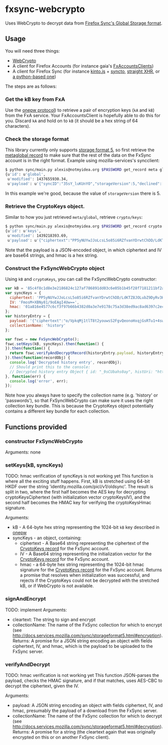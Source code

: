 # fxsync-webcrypto
Uses WebCrypto to decrypt data from [Firefox Sync's Global Storage format](http://docs.services.mozilla.com/sync/storageformat5.html).

## Usage
You will need three things:

* [WebCrypto](http://www.w3.org/TR/WebCryptoAPI/)
* A client for Firefox Accounts (for instance gaia's [FxAccountsClients](https://github.com/mozilla-b2g/gaia/blob/master/apps/system/js/fx_accounts_manager.js))
* A client for Firefox Sync (for instance [kinto.js]() + [syncto](), [straight XHR](http://mxr.mozilla.org/mozilla-central/source/services/sync/tests/unit/test_httpd_sync_server.js), or [a python-based one](https://github.com/mozilla-services/syncclient))

The steps are as follows:

### Get the kB key from FxA

Use the [onepw protocol](https://github.com/mozilla/fxa-auth-server/wiki/onepw-protocol)) to retrieve a pair of encryption keys (`kA` and `kB`) from the FxA service. Your FxAccountsClient is hopefully able to do this for you. Discard `kA` and hold on to `kB` (it should be a hex string of 64 characters).

### Check the storage format

This library currently only supports [storage format 5](http://docs.services.mozilla.com/sync/storageformat5.html), so first retrieve the [metaglobal record](http://docs.services.mozilla.com/sync/storageformat5.html#metaglobal-record) to make sure that the rest of the data on the FxSync account is in the right format. Example using mozilla-services's syncclient:

```bash
$ python sync/main.py alexis@notmyidea.org $PASSWORD get_record meta global
{u'id': u'global',
 u'modified': 1437655930.34,
 u'payload': u'{"syncID":"35sY_luKUnYO","storageVersion":5,"declined":["prefs","bookmarks","addons"],"engines":{"clients":{"version":1,"syncID":"VWMk-0KZ8aKh"},"tabs":{"version":1,"syncID":"eGExUapwMq0O"},"forms":{"version":1,"syncID":"Tgd0wt_q7nQO"},"history":{"version":1,"syncID":"vAIUDLBox_g4"},"passwords":{"version":1,"syncID":"vNno7ecPn7P2"}}}'}
````

In this example we're good, because the value of `storageVersion` there is 5.

### Retrieve the CryptoKeys object.

Similar to how you just retrieved `meta/global`, retrieve `crypto/keys`:

```bash
$ python sync/main.py alexis@notmyidea.org $PASSWORD get_record crypto keys
{u'id': u'keys',
 u'modified': 1439218393.69,
 u'payload': u'{"ciphertext":"PP5yNUYwJJoLcsL5o85i6RZfvanYDrwtChDD/LdKTZ8JOLubZ9DyRv3HMetSkbhL3HLvVm/FJ1Z4F2Z6IKQCxAc5dNnLsBIUUxhOHLbT0x9/jfnqZ8fLtlbkogI3ZlNvbc8iUF1aX+boe0Pv43vM0VvzxrnJDYzZ2a6jm9nbzUn0ldV9sv6vuvGHE6dANnRkZ3wA/q0q8UvjdwpzXBixAw==","IV":"FmosM+XBNy81/9oEAgI4Uw==","hmac":"01a816e4577c6cf3f97b66b4382d0a3e7e9178c75a3d38ed9ac8ad6397c2ecce"}'}
````

Note that the payload is a JSON-encoded object, in which ciphertext and IV are base64 strings, and hmac is a hex string.

### Construct the FxSyncWebCrypto object

Using `kB` and `cryptoKeys`, you can call the FxSyncWebCrypto constructor:

````js
var kB = '85c4f8c1d8e3e2186824c127af786891dd03c6e05b1b45f28f7181211bf2affb';
var syncKeys = {
  ciphertext: 'PP5yNUYwJJoLcsL5o85i6RZfvanYDrwtChDD/LdKTZ8JOLubZ9DyRv3HMetSkbhL3HLvVm/FJ1Z4F2Z6IKQCxAc5dNnLsBIUUxhOHLbT0x9/jfnqZ8fLtlbkogI3ZlNvbc8iUF1aX+boe0Pv43vM0VvzxrnJDYzZ2a6jm9nbzUn0ldV9sv6vuvGHE6dANnRkZ3wA/q0q8UvjdwpzXBixAw==',
  IV: 'FmosM+XBNy81/9oEAgI4Uw==',
  hmac: '01a816e4577c6cf3f97b66b4382d0a3e7e9178c75a3d38ed9ac8ad6397c2ecce'
};
var historyEntry = {
  payload: '{"ciphertext":"o/VpkqMj1tlT8t2youwsS2FgvQeonoHxqjGsRTu1+4swfyBq/QsnKfgOOMmDIXZiPC3hOCNUlf/NtQiEe55hzJZEKLBshaLfXotai6KrprwrmykfiXnwn73n+nYNs8BXL5awDHoaJToyFgF4PYokl7mwN7YC2xFiPgwO7Z2u/8r5RfnPV9MoafqvlvUkW+Tqs+QHeHS/iuSA0P2h/j5ynt9v4xDWLVfEMce0KOKHQ5Qj7BmEPAieWP1trkkDmTdVi2euWrs+fuG4C6PgY4A2j2DbNLVIloqpDVkqM2fgh0YOM9L2NC/uiKEb1Ynr2Fos","IV":"kXL3hb11ltD+Jl0YFk+PlQ==","hmac":"cb727efe7a3f0307921cecbd1a97c03f06a4d75c42026089494d84fcf92dbff9"}',
  collectionName: 'history'
};

var fswc = new FxSyncWebCrypto();
fswc.setKeys(kB, syncKeys).then(function() {
}).then(function() {
  return fswc.verifyAndDecryptRecord(historyEntry.payload, historyEntry.collectionName);
}).then(function(recordObj) {
  console.log('Decrypted history entry', recordObj);
  // Should print this to the console:
  // Decrypted history entry Object { id: "_9sCUbahs0ay", histUri: "https://developer.mozilla.org/en-US…", title: "Object.prototype.__proto__ - JavaSc…", visits: Array[1] }
}, function(err) {
  console.log('error', err);
});
````

Note how you always have to specify the collection name (e.g. 'history' or 'passwords'), so that FxSyncWebCrypto can make sure it uses the right collection key bundle. This is because the CryptoKeys object potentially contains a different key bundle for each collection.

## Functions provided
### constructor FxSyncWebCrypto
Arguments: none

### setKeys(kB, syncKeys)
TODO: hmac verification of syncKeys is not working yet
This function is where all the exciting stuff happens. First, kB is stretched using 64-bit HKDF over the string 'identity.mozilla.com/picl/v1/oldsync'. The result is split in two, where the first half becomes the AES key for decrypting cryptoKeysCiphertext (with initialization vector cryptoKeysIV), and the second half becomes the HMAC key for verifying the cryptoKeysHmac signature.

Arguments:
* kB - A 64-byte hex string representing the 1024-bit `kB` key described in [onepw](https://github.com/mozilla/fxa-auth-server/wiki/onepw-protocol)
* syncKeys - an object, containing:
  * ciphertext - A Base64 string representing the ciphertext of the [CryptoKeys record](http://docs.services.mozilla.com/sync/storageformat5.html#crypto-keys-record) for the FxSync account.
  * IV - A Base64 string representing the initialization vector for the [CryptoKeys record](http://docs.services.mozilla.com/sync/storageformat5.html#crypto-keys-record) for the FxSync account.
  * hmac - a 64-byte hex string representing the 1024-bit hmac signature for the [CryptoKeys record](http://docs.services.mozilla.com/sync/storageformat5.html#crypto-keys-record) for the FxSync account.
Returns a promise that resolves when initialization was successful, and rejects if the CryptoKeys could not be decrypted with the stretched kB, or if WebCrypto is not available.

### signAndEncrypt
TODO: implement
Arguments:
* cleartext: The string to sign and encrypt
* collectionName: The name of the FxSync collection for which to encrypt (see http://docs.services.mozilla.com/sync/storageformat5.html#encryption).
Returns:
A promise for a JSON string encoding an object with fields ciphertext, IV, and hmac, which is the payload to be uploaded to the FxSync server.

### verifyAndDecrypt
TODO: hmac verification is not working yet
This function JSON-parses the payload, checks the HMAC signature, and if that matches, uses AES-CBC to decrypt the ciphertext, given the IV.

Arguments:
* payload: A JSON string encoding an object with fields ciphertext, IV, and hmac, presumably the payload of a download from the FxSync server.
* collectionName: The name of the FxSync collection for which to decrypt (see http://docs.services.mozilla.com/sync/storageformat5.html#decryption).
Returns:
A promise for a string (the cleartext again that was originally encrypted on this or on another FxSync client).

